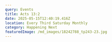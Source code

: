 ```yaml
---
query: Events
title: Acts 13:2
date: 2025-05-15T12:40:19.416Z
location: Every Third Saturday Monthly
category: Happening Next
featuredImage: /md_images/18242788_tp243-23.jpg
---
```


